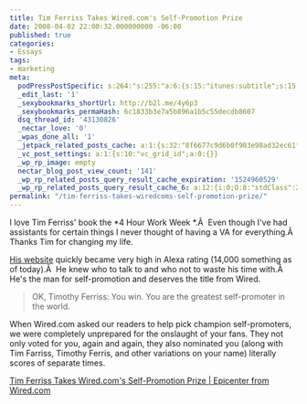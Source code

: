 ```yaml
---
title: Tim Ferriss Takes Wired.com's Self-Promotion Prize
date: 2008-04-02 22:00:32.000000000 -06:00
published: true
categories:
- Essays
tags:
- marketing
meta:
  podPressPostSpecific: s:264:"s:255:"a:6:{s:15:"itunes:subtitle";s:15:"##PostExcerpt##";s:14:"itunes:summary";s:15:"##PostExcerpt##";s:15:"itunes:keywords";s:17:"##WordPressCats##";s:13:"itunes:author";s:10:"##Global##";s:15:"itunes:explicit";s:7:"Default";s:12:"itunes:block";s:7:"Default";}";";
  _edit_last: '1'
  _sexybookmarks_shortUrl: http://b2l.me/4y6p3
  _sexybookmarks_permaHash: 6c1833b3e7a5b896a1b5c55decdb8607
  dsq_thread_id: '43130826'
  _nectar_love: '0'
  _wpas_done_all: '1'
  _jetpack_related_posts_cache: a:1:{s:32:"8f6677c9d6b0f903e98ad32ec61f8deb";a:2:{s:7:"expires";i:1470937204;s:7:"payload";a:3:{i:0;a:1:{s:2:"id";i:1213;}i:1;a:1:{s:2:"id";i:850;}i:2;a:1:{s:2:"id";i:825;}}}}
  _vc_post_settings: a:1:{s:10:"vc_grid_id";a:0:{}}
  _wp_rp_image: empty
  nectar_blog_post_view_count: '141'
  _wp_rp_related_posts_query_result_cache_expiration: '1524960529'
  _wp_rp_related_posts_query_result_cache_6: a:12:{i:0;O:8:"stdClass":2:{s:7:"post_id";s:3:"850";s:5:"score";s:17:"60.68115927433319";}i:1;O:8:"stdClass":2:{s:7:"post_id";s:3:"722";s:5:"score";s:18:"48.920093301531786";}i:2;O:8:"stdClass":2:{s:7:"post_id";s:3:"684";s:5:"score";s:18:"45.364314059108445";}i:3;O:8:"stdClass":2:{s:7:"post_id";s:3:"836";s:5:"score";s:18:"43.582570338415174";}i:4;O:8:"stdClass":2:{s:7:"post_id";s:4:"4580";s:5:"score";s:18:"39.356251906072195";}i:5;O:8:"stdClass":2:{s:7:"post_id";s:4:"2074";s:5:"score";s:18:"39.356251906072195";}i:6;O:8:"stdClass":2:{s:7:"post_id";s:4:"1423";s:5:"score";s:18:"39.356251906072195";}i:7;O:8:"stdClass":2:{s:7:"post_id";s:4:"1299";s:5:"score";s:17:"38.62389912916154";}i:8;O:8:"stdClass":2:{s:7:"post_id";s:4:"1811";s:5:"score";s:17:"37.26534446408001";}i:9;O:8:"stdClass":2:{s:7:"post_id";s:4:"8086";s:5:"score";s:18:"35.800472663648854";}i:10;O:8:"stdClass":2:{s:7:"post_id";s:4:"2861";s:5:"score";s:18:"35.800472663648854";}i:11;O:8:"stdClass":2:{s:7:"post_id";s:4:"1347";s:5:"score";s:18:"35.800472663648854";}}
permalink: "/tim-ferriss-takes-wiredcoms-self-promotion-prize/"
---
```

I love Tim Ferriss' book the  *4 Hour Work Week *.Â  Even though I've had assistants for certain things I never thought of having a VA for everything.Â  Thanks Tim for changing my life.

<a href="http://fourhourworkweek.com/" rel="nofollow">His website</a> quickly became very high in Alexa rating (14,000 something as of today).Â  He knew who to talk to and who not to waste his time with.Â  He's the man for self-promotion and deserves the title from Wired.
>OK, Timothy Ferriss: You win. You are the greatest self-promoter in the world.

When Wired.com asked our readers to help pick champion self-promoters, we were completely unprepared for the onslaught of your fans. They not only voted for you, again and again, they also nominated you (along with Tim Farriss, Timothy Ferris, and other variations on your name) literally scores of separate times.</blockquote>
<p><a href="http://blog.wired.com/business/2008/03/tim-ferriss-tak.html" rel="nofollow">Tim Ferriss Takes Wired.com's Self-Promotion Prize | Epicenter from Wired.com</a></p>
